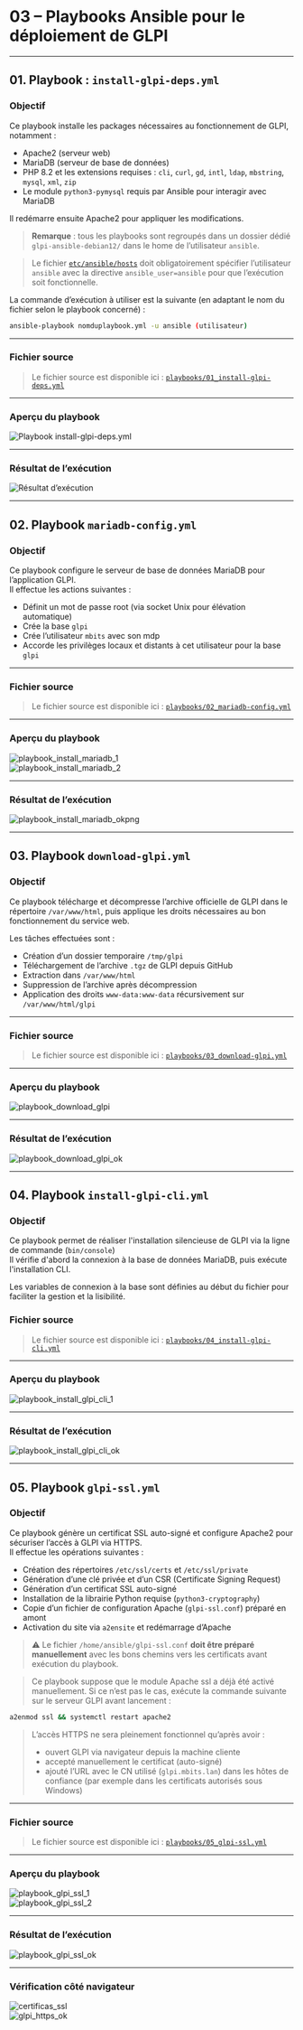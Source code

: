 # 03 – Playbooks Ansible pour le déploiement de GLPI

---

## 01. Playbook : `install-glpi-deps.yml`

### Objectif

Ce playbook installe les packages nécessaires au fonctionnement de GLPI, notamment :
- Apache2 (serveur web)
- MariaDB (serveur de base de données)
- PHP 8.2 et les extensions requises : `cli`, `curl`, `gd`, `intl`, `ldap`, `mbstring`, `mysql`, `xml`, `zip`
- Le module `python3-pymysql` requis par Ansible pour interagir avec MariaDB

Il redémarre ensuite Apache2 pour appliquer les modifications.

> **Remarque** : tous les playbooks sont regroupés dans un dossier dédié `glpi-ansible-debian12/` dans le home de l’utilisateur `ansible`.

> Le fichier [`etc/ansible/hosts`](../inventory/hosts) doit obligatoirement spécifier l’utilisateur `ansible` avec la directive `ansible_user=ansible` pour que l’exécution soit fonctionnelle.

La commande d’exécution à utiliser est la suivante (en adaptant le nom du fichier selon le playbook concerné) :

```bash
ansible-playbook nomduplaybook.yml -u ansible (utilisateur)
```
---

### Fichier source

> Le fichier source est disponible ici : [`playbooks/01_install-glpi-deps.yml`](../playbooks/01_install-glpi-deps.yml)

---

### Aperçu du playbook

![Playbook install-glpi-deps.yml](/captures/playbook_install_glpi.png)

---

### Résultat de l’exécution

![Résultat d’exécution](/captures/playbook_install_glpi_ok.png)

---

## 02. Playbook `mariadb-config.yml`  

### Objectif

Ce playbook configure le serveur de base de données MariaDB pour l’application GLPI.  
Il effectue les actions suivantes :

- Définit un mot de passe root (via socket Unix pour élévation automatique)
- Crée la base `glpi`
- Crée l’utilisateur `mbits` avec son mdp
- Accorde les privilèges locaux et distants à cet utilisateur pour la base `glpi`

---

### Fichier source

> Le fichier source est disponible ici : [`playbooks/02_mariadb-config.yml`](../playbooks/02_mariadb-config.yml)

---

### Aperçu du playbook

![playbook_install_mariadb_1](/captures/playbook_install_mariadb_1.png)  
![playbook_install_mariadb_2](/captures/playbook_install_mariadb_2.png)

---

### Résultat de l’exécution

![playbook_install_mariadb_okpng](/captures/playbook_install_mariadb_okpng.png)

---

## 03. Playbook `download-glpi.yml`

### Objectif

Ce playbook télécharge et décompresse l’archive officielle de GLPI dans le répertoire `/var/www/html`, puis applique les droits nécessaires au bon fonctionnement du service web.

Les tâches effectuées sont :

- Création d’un dossier temporaire `/tmp/glpi`
- Téléchargement de l’archive `.tgz` de GLPI depuis GitHub
- Extraction dans `/var/www/html`
- Suppression de l’archive après décompression
- Application des droits `www-data:www-data` récursivement sur `/var/www/html/glpi`

---

### Fichier source

> Le fichier source est disponible ici : [`playbooks/03_download-glpi.yml`](../playbooks/03_download-glpi.yml)

---

### Aperçu du playbook

![playbook_download_glpi](/captures/playbook_download_glpi.png)

---

### Résultat de l’exécution

![playbook_download_glpi_ok](/captures/playbook_download_glpi_ok.png)

---

## 04. Playbook `install-glpi-cli.yml`

### Objectif

Ce playbook permet de réaliser l'installation silencieuse de GLPI via la ligne de commande (`bin/console`)  
Il vérifie d'abord la connexion à la base de données MariaDB, puis exécute l'installation CLI.

Les variables de connexion à la base sont définies au début du fichier pour faciliter la gestion et la lisibilité.

### Fichier source

> Le fichier source est disponible ici : [`playbooks/04_install-glpi-cli.yml`](../playbooks/04_install-glpi-cli.yml)

---

### Aperçu du playbook

![playbook_install_glpi_cli_1](/captures/playbook_install_glpi_cli_all.png)  

---

### Résultat de l’exécution

![playbook_install_glpi_cli_ok](/captures/playbook_install_glpi_cli_ok.png)

---

## 05. Playbook `glpi-ssl.yml`

### Objectif

Ce playbook génère un certificat SSL auto-signé et configure Apache2 pour sécuriser l’accès à GLPI via HTTPS.  
Il effectue les opérations suivantes :

- Création des répertoires `/etc/ssl/certs` et `/etc/ssl/private`
- Génération d’une clé privée et d’un CSR (Certificate Signing Request)
- Génération d’un certificat SSL auto-signé
- Installation de la librairie Python requise (`python3-cryptography`)
- Copie d’un fichier de configuration Apache (`glpi-ssl.conf`) préparé en amont
- Activation du site via `a2ensite` et redémarrage d’Apache

> ⚠️ Le fichier `/home/ansible/glpi-ssl.conf` **doit être préparé manuellement** avec les bons chemins vers les certificats avant exécution du playbook.

>   Ce playbook suppose que le module Apache ssl  a déjà été activé manuellement. Si ce n’est pas le cas, exécute la commande suivante sur le serveur GLPI avant lancement :

```bash
a2enmod ssl && systemctl restart apache2
```
> L’accès HTTPS ne sera pleinement fonctionnel qu’après avoir :
> - ouvert GLPI via navigateur depuis la machine cliente
> - accepté manuellement le certificat (auto-signé)
> - ajouté l’URL avec le CN utilisé (`glpi.mbits.lan`) dans les hôtes de confiance (par exemple dans les certificats autorisés sous Windows)

---

### Fichier source

> Le fichier source est disponible ici : [`playbooks/05_glpi-ssl.yml`](../playbooks/05_glpi-ssl.yml)

---

### Aperçu du playbook

![playbook_glpi_ssl_1](/captures/playbook_glpi_ssl_1.png)  
![playbook_glpi_ssl_2](/captures/playbook_glpi_ssl_2.png)

---

### Résultat de l’exécution

![playbook_glpi_ssl_ok](/captures/playbook_glpi_ssl_ok.png)

---

### Vérification côté navigateur

![certificas_ssl](/captures/certificas_ssl.png)  
![glpi_https_ok](/captures/glpi_https_ok.png)



